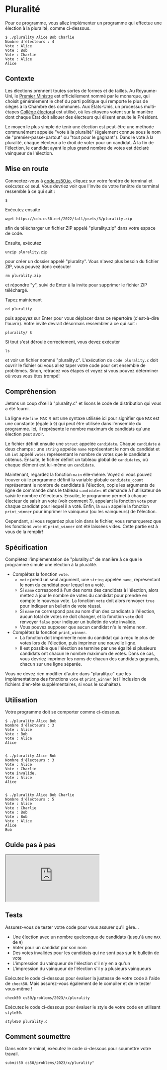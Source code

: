 Pluralité
=========

Pour ce programme, vous allez implémenter un programme qui effectue une élection à la pluralité, comme ci-dessous.

    $ ./plurality Alice Bob Charlie
    Nombre d'électeurs : 4
    Vote : Alice
    Vote : Bob
    Vote : Charlie
    Vote : Alice
    Alice
    

Contexte
--------

Les élections prennent toutes sortes de formes et de tailles. Au Royaume-Uni, le [Premier Ministre](https://www.parliament.uk/education/about-your-parliament/general-elections/) est officiellement nommé par le monarque, qui choisit généralement le chef du parti politique qui remporte le plus de sièges à la Chambre des communes. Aux États-Unis, un processus multi-étapes [Collège électoral](https://www.archives.gov/federal-register/electoral-college/about.html) est utilisé, où les citoyens votent sur la manière dont chaque État doit allouer des électeurs qui élisent ensuite le Président.

Le moyen le plus simple de tenir une élection est peut-être une méthode communément appelée "vote à la pluralité" (également connue sous le nom de "premier-passe-partout" ou "tout pour le gagnant"). Dans le vote à la pluralité, chaque électeur a le droit de voter pour un candidat. À la fin de l'élection, le candidat ayant le plus grand nombre de votes est déclaré vainqueur de l'élection.

Mise en route
--------------

Connectez-vous à [code.cs50.io](https://code.cs50.io/), cliquez sur votre fenêtre de terminal et exécutez `cd` seul. Vous devriez voir que l'invite de votre fenêtre de terminal ressemble à ce qui suit :

    $
    

Exécutez ensuite

    wget https://cdn.cs50.net/2022/fall/psets/3/plurality.zip
    

afin de télécharger un fichier ZIP appelé "plurality.zip" dans votre espace de code.

Ensuite, exécutez

    unzip plurality.zip
    

pour créer un dossier appelé "plurality". Vous n'avez plus besoin du fichier ZIP, vous pouvez donc exécuter

    rm plurality.zip
    

et répondre "y", suivi de Enter à la invite pour supprimer le fichier ZIP téléchargé.

Tapez maintenant

    cd plurality
    

puis appuyez sur Enter pour vous déplacer dans ce répertoire (c'est-à-dire l'ouvrir). Votre invite devrait désormais ressembler à ce qui suit :

    plurality/ $
    

Si tout s'est déroulé correctement, vous devez exécuter

    ls
    

et voir un fichier nommé "plurality.c". L'exécution de `code plurality.c` doit ouvrir le fichier où vous allez taper votre code pour cet ensemble de problèmes. Sinon, retracez vos étapes et voyez si vous pouvez déterminer où vous vous êtes trompé!

Compréhension
-------------

Jetons un coup d'œil à "plurality.c" et lisons le code de distribution qui vous a été fourni.

La ligne `#define MAX 9` est une syntaxe utilisée ici pour signifier que `MAX` est une constante (égale à `9`) qui peut être utilisée dans l'ensemble du programme. Ici, il représente le nombre maximum de candidats qu'une élection peut avoir.

Le fichier définit ensuite une `struct` appelée `candidate`. Chaque `candidate` a deux champs : une `string` appelée `name` représentant le nom du candidat et un `int` appelé `votes` représentant le nombre de votes que le candidat a obtenus. Ensuite, le fichier définit un tableau global de `candidates`, où chaque élément est lui-même un `candidate`.

Maintenant, regardez la fonction `main` elle-même. Voyez si vous pouvez trouver où le programme définit la variable globale `candidate_count` représentant le nombre de candidats à l'élection, copie les arguments de ligne de commande dans le tableau `candidates` et demande à l'utilisateur de saisir le nombre d'électeurs. Ensuite, le programme permet à chaque électeur de saisir un vote (voir comment ?), appelant la fonction `vote` pour chaque candidat pour lequel il a voté. Enfin, la `main` appelle la fonction `print_winner` pour imprimer le vainqueur (ou les vainqueurs) de l'élection.

Cependant, si vous regardez plus loin dans le fichier, vous remarquerez que les fonctions `vote` et `print_winner` ont été laissées vides. Cette partie est à vous de la remplir!

Spécification
-------------

Complétez l'implémentation de "plurality.c" de manière à ce que le programme simule une élection à la pluralité.

*   Complétez la fonction `vote`.
    *   `vote` prend un seul argument, une `string` appelée `name`, représentant le nom du candidat pour lequel on a voté.
    *   Si `name` correspond à l'un des noms des candidats à l'élection, alors mettez à jour le nombre de votes du candidat pour prendre en compte le nouveau vote. La fonction `vote` doit alors renvoyer `true` pour indiquer un bulletin de vote réussi.
    *   Si `name` ne correspond pas au nom d'un des candidats à l'élection, aucun total de votes ne doit changer, et la fonction `vote` doit renvoyer `false` pour indiquer un bulletin de vote invalide.
    *   Vous pouvez supposer que aucun candidat n'a le même nom.
*   Complétez la fonction `print_winner`.
    *   La fonction doit imprimer le nom du candidat qui a reçu le plus de votes lors de l'élection, puis imprimer une nouvelle ligne.
    *   Il est possible que l'élection se termine par une égalité si plusieurs candidats ont chacun le nombre maximum de votes. Dans ce cas, vous devriez imprimer les noms de chacun des candidats gagnants, chacun sur une ligne séparée.

Vous ne devez rien modifier d'autre dans "plurality.c" que les implémentations des fonctions `vote` et `print_winner` (et l'inclusion de fichiers d'en-tête supplémentaires, si vous le souhaitez).

Utilisation
-----

Votre programme doit se comporter comme ci-dessous.

    $ ./plurality Alice Bob
    Nombre d'électeurs : 3
    Vote : Alice
    Vote : Bob
    Vote : Alice
    Alice
    

    $ ./plurality Alice Bob
    Nombre d'électeurs : 3
    Vote : Alice
    Vote : Charlie
    Vote invalide.
    Vote : Alice
    Alice
    

    $ ./plurality Alice Bob Charlie
    Nombre d'électeurs : 5
    Vote : Alice
    Vote : Charlie
    Vote : Bob
    Vote : Bob
    Vote : Alice
    Alice
    Bob
    

Guide pas à pas
---------------


<div class="ratio ratio-16x9" data-video=""><iframe allow="accelerometer; autoplay; encrypted-media; gyroscope; picture-in-picture" allowfullscreen="" class="border" data-video="" src="https://www.youtube.com/embed/ftOapzDjEb8?modestbranding=0&amp;rel=0&amp;showinfo=0"></iframe></div>


Tests
-------

Assurez-vous de tester votre code pour vous assurer qu'il gère...

*   Une élection avec un nombre quelconque de candidats (jusqu'à une `MAX` de `9`)
*   Voter pour un candidat par son nom
*   Des votes invalides pour les candidats qui ne sont pas sur le bulletin de vote
*   L'impression du vainqueur de l'élection s'il n'y en a qu'un
*   L'impression du vainqueur de l'élection s'il y a plusieurs vainqueurs

Exécutez le code ci-dessous pour évaluer la justesse de votre code à l'aide de `check50`. Mais assurez-vous également de le compiler et de le tester vous-même !

    check50 cs50/problems/2023/x/plurality
    

Exécutez le code ci-dessous pour évaluer le style de votre code en utilisant `style50`.

    style50 plurality.c
    

Comment soumettre
-------------

Dans votre terminal, exécutez le code ci-dessous pour soumettre votre travail.

    submit50 cs50/problems/2023/x/plurality"